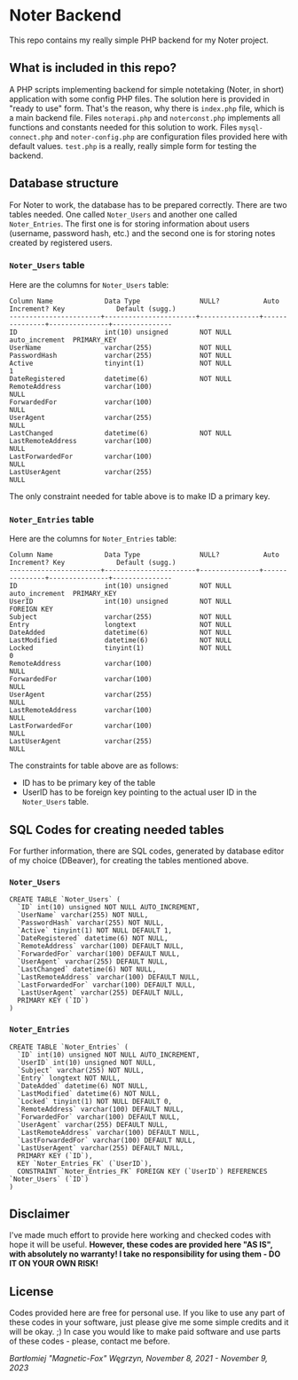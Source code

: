 # Noter Backend

This repo contains my really simple PHP backend for my Noter project.

## What is included in this repo?

A PHP scripts implementing backend for simple notetaking (Noter, in short) application with some config PHP files.
The solution here is provided in "ready to use" form. That's the reason, why there is `index.php` file, which is a main backend file.
Files `noterapi.php` and `noterconst.php` implements all functions and constants needed for this solution to work.
Files `mysql-connect.php` and `noter-config.php` are configuration files provided here with default values.
`test.php` is a really, really simple form for testing the backend.

## Database structure

For Noter to work, the database has to be prepared correctly.
There are two tables needed. One called `Noter_Users` and another one called `Noter_Entries`. The first one is for storing information about users (username, password hash, etc.) and the second one is for storing notes created by registered users.

### `Noter_Users` table
Here are the columns for `Noter_Users` table:
```
Column Name             Data Type               NULL?           Auto Increment? Key             Default (sugg.)
-----------------------+-----------------------+---------------+---------------+---------------+---------------
ID                      int(10) unsigned        NOT NULL        auto_increment  PRIMARY_KEY
UserName                varchar(255)            NOT NULL
PasswordHash            varchar(255)            NOT NULL
Active                  tinyint(1)              NOT NULL                                        1
DateRegistered          datetime(6)             NOT NULL
RemoteAddress           varchar(100)                                                            NULL
ForwardedFor            varchar(100)                                                            NULL
UserAgent               varchar(255)                                                            NULL
LastChanged             datetime(6)             NOT NULL
LastRemoteAddress       varchar(100)                                                            NULL
LastForwardedFor        varchar(100)                                                            NULL
LastUserAgent           varchar(255)                                                            NULL 
```

The only constraint needed for table above is to make ID a primary key.

### `Noter_Entries` table
Here are the columns for `Noter_Entries` table:
```
Column Name             Data Type               NULL?           Auto Increment? Key             Default (sugg.)
-----------------------+-----------------------+---------------+---------------+---------------+---------------
ID                      int(10) unsigned        NOT NULL        auto_increment  PRIMARY_KEY
UserID                  int(10) unsigned        NOT NULL                        FOREIGN KEY
Subject                 varchar(255)            NOT NULL
Entry                   longtext                NOT NULL
DateAdded               datetime(6)             NOT NULL
LastModified            datetime(6)             NOT NULL
Locked                  tinyint(1)              NOT NULL                                        0
RemoteAddress           varchar(100)                                                            NULL
ForwardedFor            varchar(100)                                                            NULL
UserAgent               varchar(255)                                                            NULL
LastRemoteAddress       varchar(100)                                                            NULL
LastForwardedFor        varchar(100)                                                            NULL
LastUserAgent           varchar(255)                                                            NULL
```

The constraints for table above are as follows:
* ID has to be primary key of the table
* UserID has to be foreign key pointing to the actual user ID in the `Noter_Users` table.

## SQL Codes for creating needed tables

For further information, there are SQL codes, generated by database editor of my choice (DBeaver), for creating the tables mentioned above.

### `Noter_Users`

```
CREATE TABLE `Noter_Users` (
  `ID` int(10) unsigned NOT NULL AUTO_INCREMENT,
  `UserName` varchar(255) NOT NULL,
  `PasswordHash` varchar(255) NOT NULL,
  `Active` tinyint(1) NOT NULL DEFAULT 1,
  `DateRegistered` datetime(6) NOT NULL,
  `RemoteAddress` varchar(100) DEFAULT NULL,
  `ForwardedFor` varchar(100) DEFAULT NULL,
  `UserAgent` varchar(255) DEFAULT NULL,
  `LastChanged` datetime(6) NOT NULL,
  `LastRemoteAddress` varchar(100) DEFAULT NULL,
  `LastForwardedFor` varchar(100) DEFAULT NULL,
  `LastUserAgent` varchar(255) DEFAULT NULL,
  PRIMARY KEY (`ID`)
)
```

### `Noter_Entries`
```
CREATE TABLE `Noter_Entries` (
  `ID` int(10) unsigned NOT NULL AUTO_INCREMENT,
  `UserID` int(10) unsigned NOT NULL,
  `Subject` varchar(255) NOT NULL,
  `Entry` longtext NOT NULL,
  `DateAdded` datetime(6) NOT NULL,
  `LastModified` datetime(6) NOT NULL,
  `Locked` tinyint(1) NOT NULL DEFAULT 0,
  `RemoteAddress` varchar(100) DEFAULT NULL,
  `ForwardedFor` varchar(100) DEFAULT NULL,
  `UserAgent` varchar(255) DEFAULT NULL,
  `LastRemoteAddress` varchar(100) DEFAULT NULL,
  `LastForwardedFor` varchar(100) DEFAULT NULL,
  `LastUserAgent` varchar(255) DEFAULT NULL,
  PRIMARY KEY (`ID`),
  KEY `Noter_Entries_FK` (`UserID`),
  CONSTRAINT `Noter_Entries_FK` FOREIGN KEY (`UserID`) REFERENCES `Noter_Users` (`ID`)
)
``` 

## Disclaimer

I've made much effort to provide here working and checked codes with hope it will be useful.
**However, these codes are provided here "AS IS", with absolutely no warranty! I take no responsibility for using them - DO IT ON YOUR OWN RISK!**

## License

Codes provided here are free for personal use.
If you like to use any part of these codes in your software, just please give me some simple credits and it will be okay. ;)
In case you would like to make paid software and use parts of these codes - please, contact me before.

*Bartłomiej "Magnetic-Fox" Węgrzyn,
November 8, 2021 - November 9, 2023*

